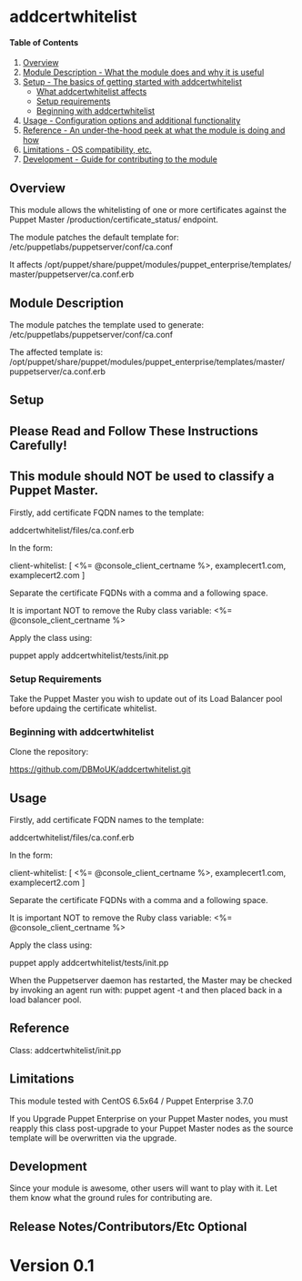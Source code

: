 
# addcertwhitelist 

#### Table of Contents

1. [Overview](#overview)
2. [Module Description - What the module does and why it is useful](#module-description)
3. [Setup - The basics of getting started with addcertwhitelist](#setup)
    * [What addcertwhitelist affects](#what-addcertwhitelist-affects)
    * [Setup requirements](#setup-requirements)
    * [Beginning with addcertwhitelist](#beginning-with-addcert_whitelist)
4. [Usage - Configuration options and additional functionality](#usage)
5. [Reference - An under-the-hood peek at what the module is doing and how](#reference)
5. [Limitations - OS compatibility, etc.](#limitations)
6. [Development - Guide for contributing to the module](#development)

## Overview

This module allows the whitelisting of one or more certificates against the
Puppet Master /production/certificate_status/ endpoint.

The module patches the default template for:
/etc/puppetlabs/puppetserver/conf/ca.conf

It affects /opt/puppet/share/puppet/modules/puppet_enterprise/templates/
master/puppetserver/ca.conf.erb

## Module Description

The module patches the template used to generate:
/etc/puppetlabs/puppetserver/conf/ca.conf

The affected template is:
/opt/puppet/share/puppet/modules/puppet_enterprise/templates/master/
puppetserver/ca.conf.erb

## Setup

## Please Read and Follow These Instructions Carefully!


## This module should NOT be used to classify a Puppet Master.

Firstly, add certificate FQDN names to the template:

addcertwhitelist/files/ca.conf.erb

In the form:

client-whitelist: [ <%= @console_client_certname %>, examplecert1.com, examplecert2.com ]

Separate the certificate FQDNs with a comma and a following space.

It is important NOT to remove the Ruby class variable: <%= @console_client_certname %>

Apply the class using:

puppet apply addcertwhitelist/tests/init.pp

### Setup Requirements 

Take the Puppet Master you wish to update out of its Load Balancer pool 
before updaing the certificate whitelist.

### Beginning with addcertwhitelist

Clone the repository:

https://github.com/DBMoUK/addcertwhitelist.git

## Usage

Firstly, add certificate FQDN names to the template:
 
addcertwhitelist/files/ca.conf.erb
 
In the form:
 
client-whitelist: [ <%= @console_client_certname %>, examplecert1.com, examplecert2.com ]
 
Separate the certificate FQDNs with a comma and a following space.
 
It is important NOT to remove the Ruby class variable: <%= @console_client_certname %>
 
Apply the class using:
 
puppet apply addcertwhitelist/tests/init.pp


When the Puppetserver daemon has restarted, the Master may be checked
by invoking an agent run with: puppet agent -t and then placed back in
a load balancer pool.


## Reference

Class: addcertwhitelist/init.pp

## Limitations

This module tested with CentOS 6.5x64 / Puppet Enterprise 3.7.0

If you Upgrade Puppet Enterprise on your Puppet Master nodes, you must 
reapply this class post-upgrade to your Puppet Master nodes as the
source template will be overwritten via the upgrade.

## Development

Since your module is awesome, other users will want to play with it. Let them
know what the ground rules for contributing are.

## Release Notes/Contributors/Etc **Optional**

Version 0.1
=======

